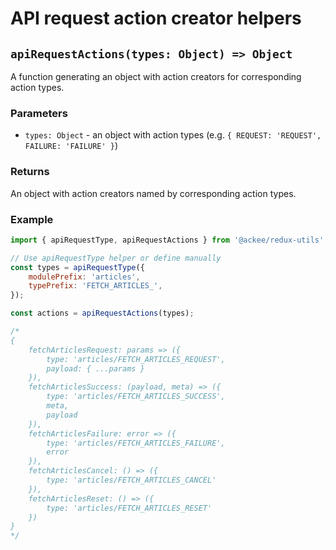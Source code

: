 # API request action creator helpers

## `apiRequestActions(types: Object) => Object`

A function generating an object with action creators for corresponding action types.

### Parameters

-   `types: Object` - an object with action types (e.g. `{ REQUEST: 'REQUEST', FAILURE: 'FAILURE' }`)

### Returns

An object with action creators named by corresponding action types.

### Example

```js
import { apiRequestType, apiRequestActions } from '@ackee/redux-utils';

// Use apiRequestType helper or define manually
const types = apiRequestType({
    modulePrefix: 'articles',
    typePrefix: 'FETCH_ARTICLES_',
});

const actions = apiRequestActions(types);

/*
{
    fetchArticlesRequest: params => ({
        type: 'articles/FETCH_ARTICLES_REQUEST',
        payload: { ...params }
    }),
    fetchArticlesSuccess: (payload, meta) => ({
        type: 'articles/FETCH_ARTICLES_SUCCESS',
        meta,
        payload
    }),
    fetchArticlesFailure: error => ({
        type: 'articles/FETCH_ARTICLES_FAILURE',
        error
    }),
    fetchArticlesCancel: () => ({
        type: 'articles/FETCH_ARTICLES_CANCEL'
    }),
    fetchArticlesReset: () => ({
        type: 'articles/FETCH_ARTICLES_RESET'
    })
}
*/
```
